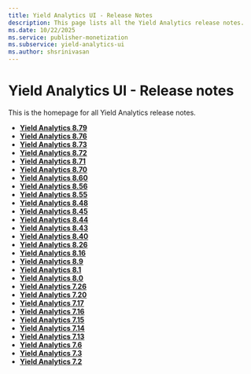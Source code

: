 ```yaml
---
title: Yield Analytics UI - Release Notes
description: This page lists all the Yield Analytics release notes.
ms.date: 10/22/2025
ms.service: publisher-monetization
ms.subservice: yield-analytics-ui
ms.author: shsrinivasan
---
```


# Yield Analytics UI - Release notes

This is the homepage for all Yield Analytics release notes.

- **[Yield Analytics 8.79](yield-analytics-8-79.md)**
- **[Yield Analytics 8.76](yield-analytics-8-76.md)**
- **[Yield Analytics 8.73](yield-analytics-8-73.md)**
- **[Yield Analytics 8.72](yield-analytics-8-72.md)**
- **[Yield Analytics 8.71](yield-analytics-8-71.md)**
- **[Yield Analytics 8.70](yield-analytics-8-70.md)**
- **[Yield Analytics 8.60](yield-analytics-8-60.md)**
- **[Yield Analytics 8.56](yield-analytics-8-56.md)**
- **[Yield Analytics 8.55](yield-analytics-8-55.md)**
- **[Yield Analytics 8.48](yield-analytics-8-48.md)**
- **[Yield Analytics 8.45](yield-analytics-8-45.md)**
- **[Yield Analytics 8.44](yield-analytics-8-44.md)**
- **[Yield Analytics 8.43](yield-analytics-8-43.md)**
- **[Yield Analytics 8.40](yield-analytics-8-40.md)**
- **[Yield Analytics 8.26](yield-analytics-8-26.md)**
- **[Yield Analytics 8.16](yield-analytics-8-16.md)**
- **[Yield Analytics 8.9](yield-analytics-8-9.md)**
- **[Yield Analytics 8.1](yield-analytics-8-1.md)**
- **[Yield Analytics 8.0](yield-analytics-8-0.md)**
- **[Yield Analytics 7.26](yield-analytics-7-26.md)**
- **[Yield Analytics 7.20](yield-analytics-7-20.md)**
- **[Yield Analytics 7.17](yield-analytics-7-17.md)**
- **[Yield Analytics 7.16](yield-analytics-7-16.md)**
- **[Yield Analytics 7.15](yield-analytics-7-15.md)**
- **[Yield Analytics 7.14](yield-analytics-7-14.md)**
- **[Yield Analytics 7.13](yield-analytics-7-13.md)**
- **[Yield Analytics 7.6](yield-analytics-7-6.md)**
- **[Yield Analytics 7.3](yield-analytics-7-3.md)**
- **[Yield Analytics 7.2](yield-analytics-7-2.md)**
